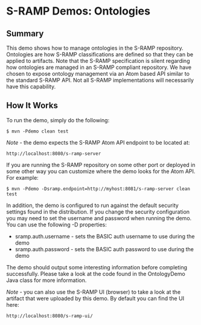 # S-RAMP Demos: Ontologies

## Summary

This demo shows how to manage ontologies in the S-RAMP repository.  Ontologies are how
S-RAMP classifications are defined so that they can be applied to artifacts.  Note that
the S-RAMP specification is silent regarding how ontologies are managed in an S-RAMP
compliant repository.  We have chosen to expose ontology management via an Atom based
API similar to the standard S-RAMP API.  Not all S-RAMP implementations will necessarily
have this capability.

## How It Works

To run the demo, simply do the following:

	$ mvn -Pdemo clean test

*Note* - the demo expects the S-RAMP Atom API endpoint to be located at:

	http://localhost:8080/s-ramp-server

If you are running the S-RAMP repository on some other port or deployed in some other way
you can customize where the demo looks for the Atom API.  For example:

	$ mvn -Pdemo -Dsramp.endpoint=http://myhost:8081/s-ramp-server clean test

In addition, the demo is configured to run against the default security settings found in
the distribution.  If you change the security configuration you may need to set the 
username and password when running the demo.  You can use the following -D properties:

* sramp.auth.username - sets the BASIC auth username to use during the demo
* sramp.auth.password - sets the BASIC auth password to use during the demo

The demo should output some interesting information before completing successfully.  Please
take a look at the code found in the OntologyDemo Java class for more information.

*Note* - you can also use the S-RAMP UI (browser) to take a look at the artifact that were
uploaded by this demo.  By default you can find the UI here:

	http://localhost:8080/s-ramp-ui/